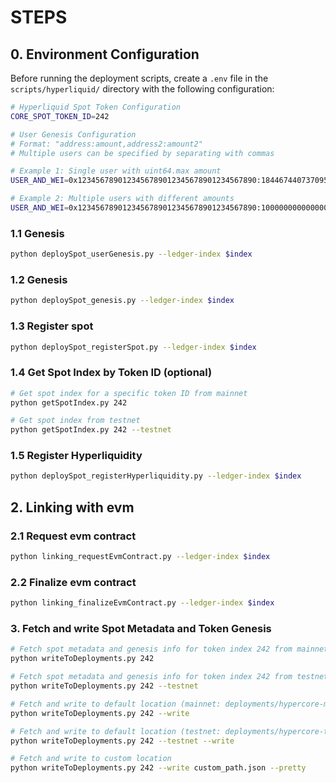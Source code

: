 # STEPS

## 0. Environment Configuration
Before running the deployment scripts, create a `.env` file in the `scripts/hyperliquid/` directory with the following configuration:

```bash
# Hyperliquid Spot Token Configuration
CORE_SPOT_TOKEN_ID=242

# User Genesis Configuration
# Format: "address:amount,address2:amount2"
# Multiple users can be specified by separating with commas

# Example 1: Single user with uint64.max amount
USER_AND_WEI=0x1234567890123456789012345678901234567890:18446744073709551615

# Example 2: Multiple users with different amounts
USER_AND_WEI=0x1234567890123456789012345678901234567890:1000000000000000000,0x0987654321098765432109876543210987654321:2000000000000000000

```

### 1.1 Genesis
```bash
python deploySpot_userGenesis.py --ledger-index $index
```

### 1.2 Genesis
```bash
python deploySpot_genesis.py --ledger-index $index
```

### 1.3 Register spot
```bash
python deploySpot_registerSpot.py --ledger-index $index
```

### 1.4 Get Spot Index by Token ID (optional)
```bash
# Get spot index for a specific token ID from mainnet
python getSpotIndex.py 242

# Get spot index from testnet
python getSpotIndex.py 242 --testnet
```

### 1.5 Register Hyperliquidity
```bash
python deploySpot_registerHyperliquidity.py --ledger-index $index
```

## 2. Linking with evm
### 2.1 Request evm contract
```bash
python linking_requestEvmContract.py --ledger-index $index
```

### 2.2 Finalize evm contract
```bash
python linking_finalizeEvmContract.py --ledger-index $index
```

### 3. Fetch and write Spot Metadata and Token Genesis
```bash
# Fetch spot metadata and genesis info for token index 242 from mainnet (terminal output only)
python writeToDeployments.py 242

# Fetch spot metadata and genesis info for token index 242 from testnet (terminal output only)
python writeToDeployments.py 242 --testnet

# Fetch and write to default location (mainnet: deployments/hypercore-mainnet/242.json)
python writeToDeployments.py 242 --write

# Fetch and write to default location (testnet: deployments/hypercore-testnet/242.json)
python writeToDeployments.py 242 --testnet --write

# Fetch and write to custom location
python writeToDeployments.py 242 --write custom_path.json --pretty
```
